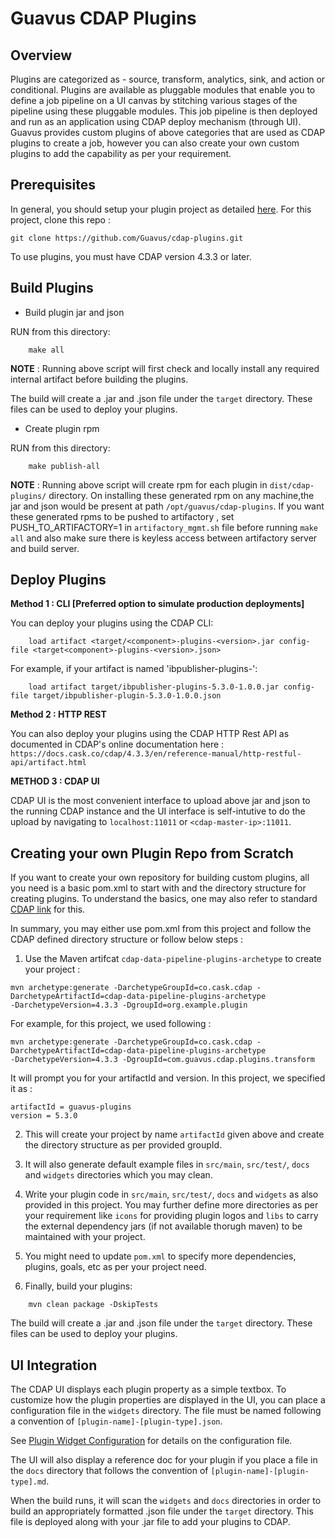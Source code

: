 # Guavus CDAP Plugins


## Overview

Plugins are categorized as - source, transform, analytics, sink, and action or conditional. Plugins are available as pluggable modules that enable you to define a job pipeline on a UI canvas by stitching various stages of the pipeline using these pluggable modules. This job pipeline is then deployed and run as an application using CDAP deploy mechanism (through UI). Guavus provides custom plugins of above categories that are used as CDAP plugins to create a job, however you can also create your own custom plugins to add the capability as per your requirement.

## Prerequisites

In general, you should setup your plugin project as detailed [here](#creating-your-own-plugin-repo-from-scratch).
For this project, clone this repo :
```
git clone https://github.com/Guavus/cdap-plugins.git
```
To use plugins, you must have CDAP version 4.3.3 or later.


## Build Plugins


* Build plugin jar and json

RUN from this directory:
```
    make all
```
**NOTE** : Running above script will first check and locally install any required internal artifact before building the plugins.

The build will create a .jar and .json file under the `target` directory.
These files can be used to deploy your plugins.

* Create plugin rpm

RUN from this directory:
```
    make publish-all
```
**NOTE** : Running above script will create rpm for each plugin in `dist/cdap-plugins/` directory. On installing these generated rpm on any machine,the jar and json would be present at path `/opt/guavus/cdap-plugins`. If you want these generated rpms to be pushed to artifactory , set PUSH_TO_ARTIFACTORY=1 in `artifactory_mgmt.sh` file before running `make all` and also make sure there is keyless access between artifactory server and build server.

## Deploy Plugins

**Method 1 : CLI [Preferred option to simulate production deployments]**

You can deploy your plugins using the CDAP CLI:
```
    load artifact <target/<component>-plugins-<version>.jar config-file <target<component>-plugins-<version>.json>
```
For example, if your artifact is named 'ibpublisher-plugins-<version>':
```
    load artifact target/ibpublisher-plugins-5.3.0-1.0.0.jar config-file target/ibpublisher-plugin-5.3.0-1.0.0.json 
```

**Method 2 : HTTP REST**

You can also deploy your plugins using the CDAP HTTP Rest API as documented in CDAP's online documentation here : 
`https://docs.cask.co/cdap/4.3.3/en/reference-manual/http-restful-api/artifact.html`


**METHOD 3 : CDAP UI**

CDAP UI is the most convenient interface to upload above jar and json to the running CDAP instance and the UI interface is
self-intutive to do the upload by navigating to `localhost:11011` or `<cdap-master-ip>:11011`.


## Creating your own Plugin Repo from Scratch

If you want to create your own repository for building custom plugins, all you need is a basic pom.xml to start with and
the directory structure for creating plugins.
To understand the basics, one may also refer to standard [CDAP
link](https://docs.cask.co/cdap/4.3.3/en/developer-manual/pipelines/developing-plugins/index.html) for this.

In summary, you may either use pom.xml from this project and follow the CDAP defined directory structure or 
follow below steps :

1. Use the Maven artifcat `cdap-data-pipeline-plugins-archetype` to create your project :
```
mvn archetype:generate -DarchetypeGroupId=co.cask.cdap -DarchetypeArtifactId=cdap-data-pipeline-plugins-archetype
-DarchetypeVersion=4.3.3 -DgroupId=org.example.plugin
```
For example, for this project, we used following :
```
mvn archetype:generate -DarchetypeGroupId=co.cask.cdap -DarchetypeArtifactId=cdap-data-pipeline-plugins-archetype
-DarchetypeVersion=4.3.3 -DgroupId=com.guavus.cdap.plugins.transform
```

It will prompt you for your artifactId and version. In this project, we specified it as :
```
artifactId = guavus-plugins
version = 5.3.0
```

2. This will create your project by name `artifactId` given above and create the directory structure as per provided
   groupId.

3. It will also generate default example files in `src/main`, `src/test/`, `docs` and `widgets` directories which you
   may clean.

4. Write your plugin code in `src/main`, `src/test/`, `docs` and `widgets` as also provided in this project. You may
   further define more directories as per your requirement like `icons` for providing plugin logos and `libs` to carry
   the external dependency jars (if not available thorugh maven) to be maintained with your project.

5. You might need to update `pom.xml` to specify more dependencies, plugins, goals, etc as per your project need.

6. Finally, build your plugins:
```
    mvn clean package -DskipTests
```
The build will create a .jar and .json file under the ``target`` directory.
These files can be used to deploy your plugins.


## UI Integration

The CDAP UI displays each plugin property as a simple textbox. To customize how the plugin properties
are displayed in the UI, you can place a configuration file in the ``widgets`` directory.
The file must be named following a convention of ``[plugin-name]-[plugin-type].json``.

See [Plugin Widget Configuration](http://docs.cask.co/cdap/current/en/hydrator-manual/developing-plugins/packaging-plugins.html#plugin-widget-json)
for details on the configuration file.

The UI will also display a reference doc for your plugin if you place a file in the ``docs`` directory
that follows the convention of ``[plugin-name]-[plugin-type].md``.

When the build runs, it will scan the ``widgets`` and ``docs`` directories in order to build an appropriately
formatted .json file under the ``target`` directory. This file is deployed along with your .jar file to add your
plugins to CDAP.
